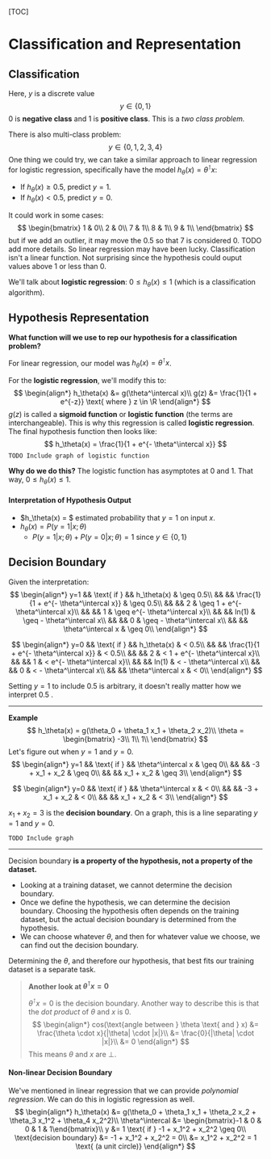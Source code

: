 [TOC]

# Classification and Representation

## Classification

Here, $y$ is a discrete value
$$
y \in \{0,1\}
$$
$0$ is **negative class** and $1$ is **positive class**. This is a *two class problem.*

There is also multi-class problem:
$$
y \in \{0,1,2,3,4\}
$$
One thing we could try, we can take a similar approach to linear regression for logistic regression, specifically have the model $h_\theta(x)=\theta^\intercal x$:

* If $h_\theta(x) \geq 0.5$, predict $y=1$.
* If $h_\theta(x) < 0.5$, predict $y=0$.

It could work in some cases:
$$
\begin{bmatrix}
1 & 0\\
2 & 0\\
7 & 1\\
8 & 1\\
9 & 1\\
\end{bmatrix}
$$
but if we add an outlier, it may move the 0.5 so that $7$ is considered $0$. TODO add more details. So linear regression may have been lucky. Classification isn't a linear function. Not surprising since the hypothesis could ouput values above 1 or less than 0.

We'll talk about **logistic regression**: $0 \leq h_\theta(x) \leq 1$ (which is a classification algorithm).

## Hypothesis Representation

**What function will we use to rep our hypothesis for a classification problem?**

For linear regression, our model was $h_\theta(x) = \theta^\intercal x$.

For the **logistic regression**, we'll modify this to:
$$
\begin{align*}
h_\theta(x) &= g(\theta^\intercal x)\\
g(z) &= \frac{1}{1 + e^{-z}} \text{ where } z \in \R
\end{align*}
$$
$g(z)$ is called a **sigmoid function** or **logistic function** (the terms are interchangeable). This is why this regression is called **logistic regression**. The final hypothesis function then looks like:
$$
h_\theta(x) = \frac{1}{1 + e^{- \theta^\intercal x}}
$$
`TODO Include graph of logistic function`

**Why do we do this?** The logistic function has asymptotes at $0$ and $1$. That way, $0 \leq h_\theta(x) \leq 1$.

#### Interpretation of Hypothesis Output

- $h_\theta(x) = $ estimated probability that $y=1$ on input $x$.
- $h_\theta(x) = P(y=1|x;\theta)$
  - $P(y=1|x;\theta) + P(y=0|x;\theta) = 1$ since $y \in \{0,1\}$

## Decision Boundary

Given the interpretation:
$$
\begin{align*}
y=1 && \text{ if } && h_\theta(x) & \geq 0.5\\
&& && \frac{1}{1 + e^{- \theta^\intercal x}} & \geq 0.5\\
&& && 2 & \geq 1 + e^{- \theta^\intercal x}\\
&& && 1 & \geq e^{- \theta^\intercal x}\\
&& && ln(1) & \geq - \theta^\intercal x\\
&& && 0 & \geq - \theta^\intercal x\\
&& && \theta^\intercal x & \geq 0\\
\end{align*}
$$

$$
\begin{align*}
y=0 && \text{ if } && h_\theta(x) & < 0.5\\
&& && \frac{1}{1 + e^{- \theta^\intercal x}} & < 0.5\\
&& && 2 & < 1 + e^{- \theta^\intercal x}\\
&& && 1 & < e^{- \theta^\intercal x}\\
&& && ln(1) & < - \theta^\intercal x\\
&& && 0 & < - \theta^\intercal x\\
&& && \theta^\intercal x & < 0\\
\end{align*}
$$

Setting $y=1$ to include $0.5$ is arbitrary, it doesn't really matter how we interpret $0.5$ .

---

**Example**
$$
h_\theta(x) = g(\theta_0 + \theta_1 x_1 + \theta_2 x_2)\\
\theta = \begin{bmatrix}
-3\\
1\\
1\\
\end{bmatrix}
$$
Let's figure out when $y=1$ and $y=0$.
$$
\begin{align*}
y=1 && \text{ if } && \theta^\intercal x & \geq 0\\
&& && -3 + x_1 + x_2 & \geq 0\\
&& && x_1 + x_2 & \geq 3\\
\end{align*}
$$

$$
\begin{align*}
y=0 && \text{ if } && \theta^\intercal x & < 0\\
&& && -3 + x_1 + x_2 & < 0\\
&& && x_1 + x_2 & < 3\\
\end{align*}
$$

$x_1 + x_2 = 3$ is the **decision boundary**. On a graph, this is a line separating $y=1$ and $y=0$.

`TODO Include graph`

---

Decision boundary **is a property of the hypothesis, not a property of the dataset.**

- Looking at a training dataset, we cannot determine the decision boundary.
- Once we define the hypothesis, we can determine the decision boundary. Choosing the hypothesis often depends on the training dataset, but the actual decision boundary is determined from the hypothesis.
- We can choose whatever $\theta$, and then for whatever value we choose, we can find out the decision boundary.

Determining the $\theta$, and therefore our hypothesis, that best fits our training dataset is a separate task.

> **Another look at $\theta^\intercal x = 0$**
>
> $\theta^\intercal x = 0$ is the decision boundary. Another way to describe this is that the *dot product* of $\theta$ and $x$ is 0.
> $$
> \begin{align*}
> cos(\text{angle between } \theta \text{ and } x) &= \frac{\theta \cdot x}{|\theta| \cdot |x|}\\
> &= \frac{0}{|\theta| \cdot |x|}\\
> &= 0
> \end{align*}
> $$
> This means $\theta$ and $x$ are $\bot$.

#### Non-linear Decision Boundary

We've mentioned in linear regression that we can provide *polynomial regression*. We can do this in logistic regression as well.
$$
\begin{align*}
h_\theta(x) &= g(\theta_0 + \theta_1 x_1 + \theta_2 x_2 + \theta_3 x_1^2 + \theta_4 x_2^2)\\
\theta^\intercal &= \begin{bmatrix}-1 & 0 & 0 & 1 & 1\end{bmatrix}\\
y &= 1 \text{ if } -1 + x_1^2 + x_2^2 \geq 0\\
\text{decision boundary} &= -1 + x_1^2 + x_2^2 = 0\\
&= x_1^2 + x_2^2 = 1 \text{ (a unit circle)}
\end{align*}
$$
